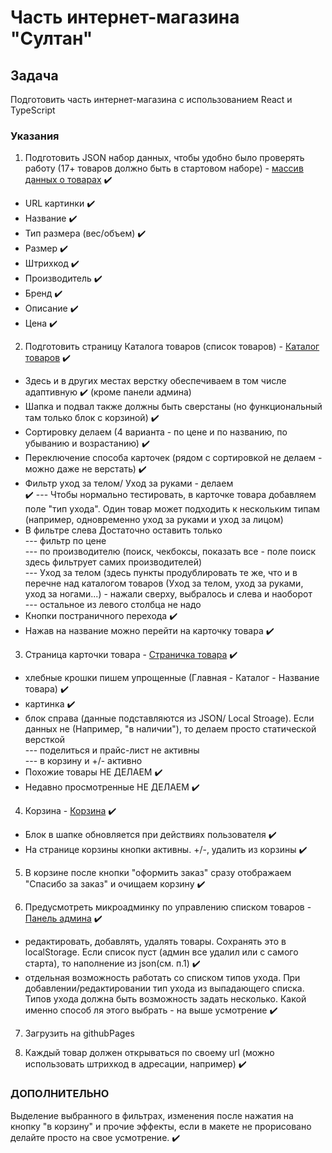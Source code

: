 # Часть интернет-магазина "Султан"

## Задача
Подготовить часть интернет-магазина с использованием React и TypeScript<br>

### Указания
1. Подготовить JSON набор данных, чтобы удобно было проверять работу (17+ товаров должно быть в стартовом наборе) - 
[массив данных о товарах](https://github.com/damirios/hotels_frontend_online-store/blob/main/src/data/productsDB.ts) :heavy_check_mark:

* URL картинки :heavy_check_mark: 
* Название :heavy_check_mark:
* Тип размера (вес/объем) :heavy_check_mark:
* Размер :heavy_check_mark:
* Штрихкод :heavy_check_mark:
* Производитель :heavy_check_mark:
* Бренд :heavy_check_mark:
* Описание :heavy_check_mark:
* Цена :heavy_check_mark:

2. Подготовить страницу Каталога товаров (список товаров) - [Каталог товаров](https://github.com/damirios/hotels_frontend_online-store/blob/main/src/components/Content.tsx) :heavy_check_mark:
* Здесь и в других местах верстку обеспечиваем в том числе адаптивную :heavy_check_mark: (кроме панели админа)
* Шапка и подвал также должны быть сверстаны (но функциональный там только блок с корзиной) :heavy_check_mark:
* Сортировку делаем (4 варианта - по цене и по названию, по убыванию и возрастанию) :heavy_check_mark:
* Переключение способа карточек (рядом с сортировкой не делаем - можно даже не верстать) :heavy_check_mark:
* Фильтр уход за телом/ Уход за руками - делаем<br> :heavy_check_mark:
--- Чтобы нормально тестировать, в карточке товара добавляем поле "тип ухода". Один товар может подходить к нескольким типам (например, одновременно уход за руками и уход за лицом)
* В фильтре слева Достаточно оставить только<br>
--- фильтр по цене<br>
--- по производителю (поиск, чекбоксы, показать все - поле поиск здесь фильтрует самих производителей)<br>
--- Уход за телом (здесь пункты продублировать те же, что и в перечне над каталогом товаров (Уход за телом, уход за руками, уход за ногами...) - нажали сверху, выбралось и слева и наоборот<br>
--- остальное из левого столбца не надо
* Кнопки постраничного перехода :heavy_check_mark:
* Нажав на название можно перейти на карточку товара :heavy_check_mark:

3. Страница карточки товара - [Страничка товара](https://github.com/damirios/hotels_frontend_online-store/blob/main/src/components/ProductFullPage.tsx) :heavy_check_mark:
* хлебные крошки пишем упрощенные (Главная - Каталог - Название товара) :heavy_check_mark:
* картинка :heavy_check_mark:
* блок справа (данные подставляются из JSON/ Local Stroage). Если данных не (Например, "в наличии"), то делаем просто статической версткой<br>
--- поделиться и прайс-лист не активны<br>
--- в корзину и +/- активно
* Похожие товары НЕ ДЕЛАЕМ :heavy_check_mark:
* Недавно просмотренные НЕ ДЕЛАЕМ :heavy_check_mark:

4. Корзина - [Корзина](https://github.com/damirios/hotels_frontend_online-store/blob/main/src/components/Cart.tsx) :heavy_check_mark:
* Блок в шапке обновляется при действиях пользователя :heavy_check_mark:
* На странице корзины кнопки активны. +/-, удалить из корзины :heavy_check_mark:

5. В корзине после кнопки "оформить заказ" сразу отображаем "Спасибо за заказ" и очищаем корзину :heavy_check_mark:

6. Предусмотреть микроадминку по управлению списком товаров - [Панель админа](https://github.com/damirios/hotels_frontend_online-store/tree/main/src/components/AdminPage) :heavy_check_mark:
* редактировать, добавлять, удалять товары. Сохранять это в localStorage. Если список пуст (админ все удалил или с самого старта), то наполнение из json(см. п.1) :heavy_check_mark:
* отдельная возможность работать со списком типов ухода. При добавлении/редактировании тип ухода из выпадающего списка. Типов ухода должна быть возможность задать несколько. Какой именно способ ля этого выбрать - на выше усмотрение :heavy_check_mark:

7. Загрузить на githubPages

8. Каждый товар должен открываться по своему url (можно использовать штрихкод в адресации, например) :heavy_check_mark:

### ДОПОЛНИТЕЛЬНО
Выделение выбранного в фильтрах, изменения после нажатия на кнопку "в корзину" и прочие эффекты, если в макете не прорисовано делайте просто на свое усмотрение. :heavy_check_mark:
